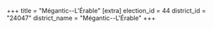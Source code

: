 +++
title = "Mégantic--L'Érable"
[extra]
election_id = 44
district_id = "24047"
district_name = "Mégantic--L'Érable"
+++
